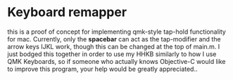 # Keyboard remapper

this is a proof of concept for implementing qmk-style tap-hold functionality for mac. Currently, only the **spacebar** can act as the tap-modifier and the arrow keys IJKL work, though this can be changed at the top of main.m. I just bodged this together in order to use my HHKB similarly to how I use QMK Keyboards, so if someone who actually knows Objective-C would like to improve this program, your help would be greatly appreciated..
